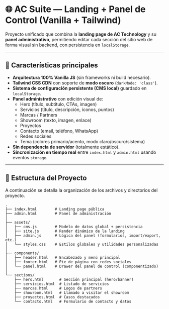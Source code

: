 # 🌐 AC Suite — Landing + Panel de Control (Vanilla + Tailwind)

Proyecto unificado que combina la **landing page de AC Technology** y su **panel administrativo**, permitiendo editar cada sección del sitio web de forma visual sin backend, con persistencia en `localStorage`.

---

## 🚀 Características principales

- **Arquitectura 100% Vanilla JS** (sin frameworks ni build necesario).
- **Tailwind CSS CDN** con soporte de **modo oscuro** (`darkMode: 'class'`).
- **Sistema de configuración persistente (CMS local)** guardado en `localStorage`.
- **Panel administrativo** con edición visual de:
  - Hero (título, subtítulo, CTAs, imagen)
  - Servicios (título, descripción, íconos, puntos)
  - Marcas / Partners
  - Showroom (texto, imagen, enlace)
  - Proyectos
  - Contacto (email, teléfono, WhatsApp)
  - Redes sociales
  - Tema (colores primario/acento, modo claro/oscuro/sistema)
- **Sin dependencia de servidor** (totalmente estático).
- **Sincronización en tiempo real** entre `index.html` y `admin.html` usando eventos `storage`.

---

## 📂 Estructura del Proyecto

A continuación se detalla la organización de los archivos y directorios del proyecto.

```
.
├── index.html        # Landing page pública
├── admin.html        # Panel de administración
│
├── assets/
│   ├── cms.js        # Modelo de datos global + persistencia
│   ├── site.js       # Render dinámico de la landing
│   ├── admin.js      # Lógica del panel (formularios, import/export, etc.)
│   └── styles.css    # Estilos globales y utilidades personalizadas
│
├── components/
│   ├── header.html   # Encabezado y menú principal
│   ├── footer.html   # Pie de página con redes sociales
│   └── panel.html    # Drawer del panel de control (componentizado)
│
└── sections/
    ├── hero.html       # Sección principal (hero/banner)
    ├── servicios.html  # Listado de servicios
    ├── marcas.html     # Logos de partners
    ├── showroom.html   # Llamado a visitar el showroom
    ├── proyectos.html  # Casos destacados
    └── contacto.html   # Formulario de contacto y datos
```
